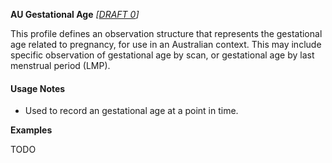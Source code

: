 **AU Gestational Age** *[[DRAFT 0](guidance.html)]*

This profile defines an observation structure that represents the gestational age related to pregnancy, for use in an Australian context.
This may include specific observation of gestational age by scan, or gestational age by last menstrual period (LMP).

#### Usage Notes
* Used to record an gestational age at a point in time.

**Examples**

TODO
